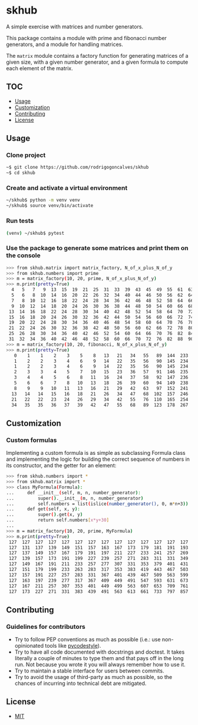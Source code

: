 # skhub
A simple exercise with matrices and number generators.

This package contains a module with prime and fibonacci number generators, and a module for handling matrices.

The `matrix` module contains a factory function for generating matrices of a given size, with a given number generator, and a given formula to compute each element of the matrix.


## TOC

-   [Usage](#usage)
-   [Customization](#customization)
-   [Contributing](#contributing)
-   [License](#license)


## Usage

### Clone project

```bash
~$ git clone https://github.com/rodrigogoncalves/skhub
~$ cd skhub
```

### Create and activate a virtual environment

```bash
~/skhub$ python -m venv venv
~/skhub$ source venv/bin/activate
```

### Run tests

```bash
(venv) ~/skhub$ pytest
```

### Use the package to generate some matrices and print them on the console

```bash
>>> from skhub.matrix import matrix_factory, N_of_x_plus_N_of_y
>>> from skhub.numbers import prime
>>> m = matrix_factory(10, 20, prime, N_of_x_plus_N_of_y)
>>> m.print(pretty=True)
  4   5   7   9  13  15  19  21  25  31  33  39  43  45  49  55  61  63  69  73
  5   6   8  10  14  16  20  22  26  32  34  40  44  46  50  56  62  64  70  74
  7   8  10  12  16  18  22  24  28  34  36  42  46  48  52  58  64  66  72  76
  9  10  12  14  18  20  24  26  30  36  38  44  48  50  54  60  66  68  74  78
 13  14  16  18  22  24  28  30  34  40  42  48  52  54  58  64  70  72  78  82
 15  16  18  20  24  26  30  32  36  42  44  50  54  56  60  66  72  74  80  84
 19  20  22  24  28  30  34  36  40  46  48  54  58  60  64  70  76  78  84  88
 21  22  24  26  30  32  36  38  42  48  50  56  60  62  66  72  78  80  86  90
 25  26  28  30  34  36  40  42  46  52  54  60  64  66  70  76  82  84  90  94
 31  32  34  36  40  42  46  48  52  58  60  66  70  72  76  82  88  90  96 100
>>> m = matrix_factory(10, 20, fibonacci, N_of_x_plus_N_of_y)
>>> m.print(pretty=True)
   0    1    1    2    3    5    8   13   21   34   55   89  144  233  377  610  987 1597 2584 4181
   1    2    2    3    4    6    9   14   22   35   56   90  145  234  378  611  988 1598 2585 4182
   1    2    2    3    4    6    9   14   22   35   56   90  145  234  378  611  988 1598 2585 4182
   2    3    3    4    5    7   10   15   23   36   57   91  146  235  379  612  989 1599 2586 4183
   3    4    4    5    6    8   11   16   24   37   58   92  147  236  380  613  990 1600 2587 4184
   5    6    6    7    8   10   13   18   26   39   60   94  149  238  382  615  992 1602 2589 4186
   8    9    9   10   11   13   16   21   29   42   63   97  152  241  385  618  995 1605 2592 4189
  13   14   14   15   16   18   21   26   34   47   68  102  157  246  390  623 1000 1610 2597 4194
  21   22   22   23   24   26   29   34   42   55   76  110  165  254  398  631 1008 1618 2605 4202
  34   35   35   36   37   39   42   47   55   68   89  123  178  267  411  644 1021 1631 2618 4215
```


## Customization

### Custom formulas

Implementing a custom formula is as simple as subclassing Formula class and implementing the logic for building the correct sequence of numbers in its constructor, and the getter for an element:

```bash
>>> from skhub.numbers import *
>>> from skhub.matrix import *
>>> class MyFormula(Formula):
...     def __init__(self, m, n, number_generator):
...         super().__init__(m, n, number_generator)
...         self.numbers = list(islice(number_generator(), 0, m*n+3))
...     def get(self, x, y):
...         super().get(x, y)
...         return self.numbers[x*y+30]
...
>>> m = matrix_factory(10, 20, prime, MyFormula)
>>> m.print(pretty=True)
 127  127  127  127  127  127  127  127  127  127  127  127  127  127  127  127  127  127  127  127
 127  131  137  139  149  151  157  163  167  173  179  181  191  193  197  199  211  223  227  229
 127  137  149  157  167  179  191  197  211  227  233  241  257  269  277  283  307  313  331  347
 127  139  157  173  191  199  227  239  257  271  283  311  331  349  367  383  401  421  439  457
 127  149  167  191  211  233  257  277  307  331  353  379  401  431  449  467  499  523  563  587
 127  151  179  199  233  263  283  317  353  383  419  443  467  503  547  577  607  641  661  701
 127  157  191  227  257  283  331  367  401  439  467  509  563  599  631  661  709  751  797  829
 127  163  197  239  277  317  367  409  449  491  547  593  631  673  727  769  823  863  919  971
 127  167  211  257  307  353  401  449  499  563  607  653  709  761  823  877  937  991 1039 1093
 127  173  227  271  331  383  439  491  563  613  661  733  797  857  919  983 1039 1097 1171 1231
```


## Contributing

### Guidelines for contributors

-   Try to follow PEP conventions as much as possible (i.e.: use non-opinionated tools like [pycodestyle](https://github.com/PyCQA/pycodestyle)).
-   Try to have all code documented with docstrings and doctest. It takes literally a couple of minutes to type them and that pays off in the long run. Not because you wrote it you will always remember how to use it.
-   Try to maintain a stable interface for users between commits.
-   Try to avoid the usage of third-party as much as possible, so the chances of incurring into technical debt are mitigated.


## License

-   [MIT](https://opensource.org/licenses/MIT)
